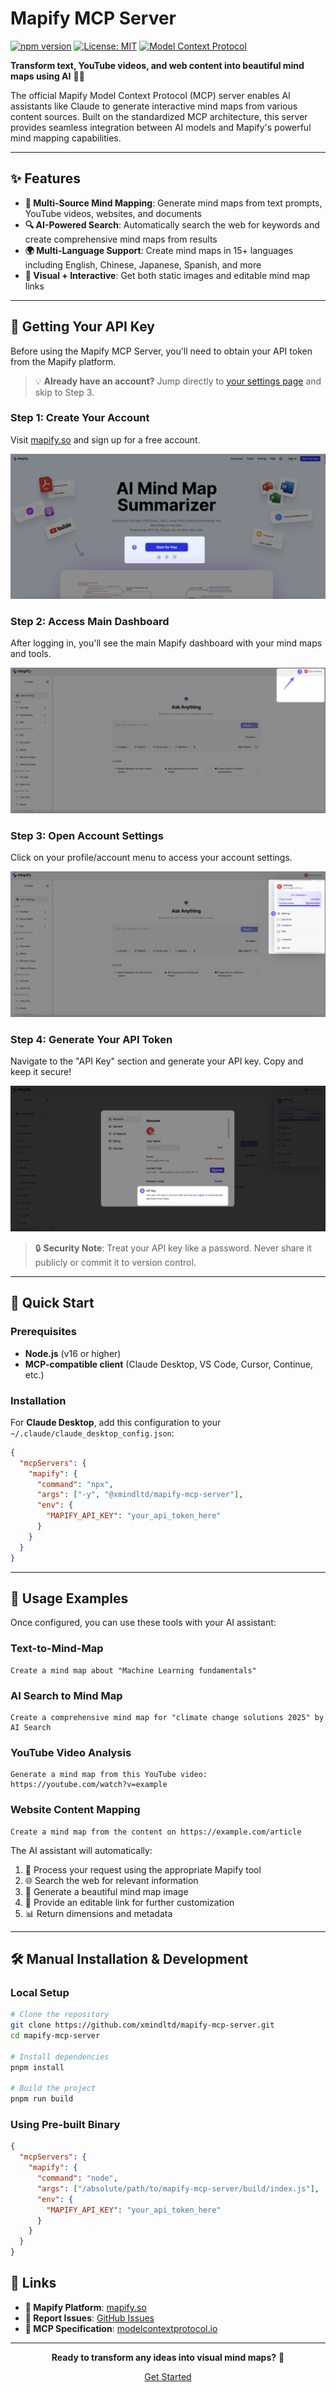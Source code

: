 # Mapify MCP Server

[![npm version](https://badge.fury.io/js/@xmindltd%2Fmapify-mcp-server.svg)](https://badge.fury.io/js/@xmindltd%2Fmapify-mcp-server)
[![License: MIT](https://img.shields.io/badge/License-MIT-yellow.svg)](https://opensource.org/licenses/MIT)
[![Model Context Protocol](https://img.shields.io/badge/MCP-Compatible-blue.svg)](https://modelcontextprotocol.io/)

**Transform text, YouTube videos, and web content into beautiful mind maps using AI** 🧠✨

The official Mapify Model Context Protocol (MCP) server enables AI assistants like Claude to generate interactive mind maps from various content sources. Built on the standardized MCP architecture, this server provides seamless integration between AI models and Mapify's powerful mind mapping capabilities.

---

## ✨ Features

- **🎯 Multi-Source Mind Mapping**: Generate mind maps from text prompts, YouTube videos, websites, and documents
- **🔍 AI-Powered Search**: Automatically search the web for keywords and create comprehensive mind maps from results
- **🌍 Multi-Language Support**: Create mind maps in 15+ languages including English, Chinese, Japanese, Spanish, and more
- **📸 Visual + Interactive**: Get both static images and editable mind map links

---

## 🔑 Getting Your API Key

Before using the Mapify MCP Server, you'll need to obtain your API token from the Mapify platform.

> 💡 **Already have an account?** Jump directly to [your settings page](https://mapify.so/app#show-settings) and skip to Step 3.

### Step 1: Create Your Account
Visit [mapify.so](https://mapify.so) and sign up for a free account.

![Step 1: Sign up for Mapify](./docs/images/step1-signup.png)

### Step 2: Access Main Dashboard
After logging in, you'll see the main Mapify dashboard with your mind maps and tools.

![Step 2: Mapify main dashboard](./docs/images/step2-dashboard.png)

### Step 3: Open Account Settings  
Click on your profile/account menu to access your account settings.

![Step 3: Open account settings](./docs/images/step3-account-menu.png)

### Step 4: Generate Your API Token
Navigate to the "API Key" section and generate your API key. Copy and keep it secure!

![Step 4: Generate and copy API token](./docs/images/step4-api-settings.png)

> 🔒 **Security Note**: Treat your API key like a password. Never share it publicly or commit it to version control.

---

## 🚀 Quick Start

### Prerequisites

- **Node.js** (v16 or higher)
- **MCP-compatible client** (Claude Desktop, VS Code, Cursor, Continue, etc.)

### Installation

For **Claude Desktop**, add this configuration to your `~/.claude/claude_desktop_config.json`:

```json
{
  "mcpServers": {
    "mapify": {
      "command": "npx",
      "args": ["-y", "@xmindltd/mapify-mcp-server"],
      "env": {
        "MAPIFY_API_KEY": "your_api_token_here"
      }
    }
  }
}
```

---

## 📖 Usage Examples

Once configured, you can use these tools with your AI assistant:

### Text-to-Mind-Map
```
Create a mind map about "Machine Learning fundamentals"
```

### AI Search to Mind Map
```
Create a comprehensive mind map for "climate change solutions 2025" by AI Search
```

### YouTube Video Analysis  
```
Generate a mind map from this YouTube video: https://youtube.com/watch?v=example
```

### Website Content Mapping
```
Create a mind map from the content on https://example.com/article
```

The AI assistant will automatically:
1. 🔄 Process your request using the appropriate Mapify tool
2. 🌐 Search the web for relevant information
3. 🎨 Generate a beautiful mind map image  
4. 🔗 Provide an editable link for further customization
5. 📊 Return dimensions and metadata

---

## 🛠️ Manual Installation & Development

### Local Setup

```bash
# Clone the repository
git clone https://github.com/xmindltd/mapify-mcp-server.git
cd mapify-mcp-server

# Install dependencies
pnpm install

# Build the project
pnpm run build
```

### Using Pre-built Binary

```json
{
  "mcpServers": {
    "mapify": {
      "command": "node",
      "args": ["/absolute/path/to/mapify-mcp-server/build/index.js"],
      "env": {
        "MAPIFY_API_KEY": "your_api_token_here"
      }
    }
  }
}
```

## 🔗 Links

- **🌟 Mapify Platform**: [mapify.so](https://mapify.so)
- **🐛 Report Issues**: [GitHub Issues](https://github.com/xmindltd/mapify-mcp-server/issues)
- **📖 MCP Specification**: [modelcontextprotocol.io](https://modelcontextprotocol.io)

---

<div align="center">

**Ready to transform any ideas into visual mind maps?** 🚀

[Get Started](https://mapify.so)

</div>